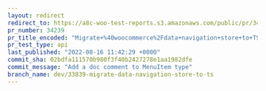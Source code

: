 ```yaml
---
layout: redirect
redirect_to: https://a8c-woo-test-reports.s3.amazonaws.com/public/pr/34239/api/index.html
pr_number: 34239
pr_title_encoded: "Migrate+%40woocommerce%2Fdata+navigation+store+to+TS"
pr_test_type: api
last_published: "2022-08-16 11:42:29 +0000"
commit_sha: 02bdfa111570b980f3f40b2427278e1aa1982dfe
commit_message: "Add a doc comment to MenuItem type"
branch_name: dev/33839-migrate-data-navigation-store-to-ts
---
```

